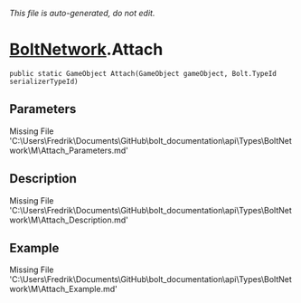 *This file is auto-generated, do not edit.*

# [BoltNetwork](Types/BoltNetwork.md).Attach
`public static GameObject Attach(GameObject gameObject, Bolt.TypeId serializerTypeId)`
## Parameters
Missing File 'C:\Users\Fredrik\Documents\GitHub\bolt_documentation\api\Types\BoltNetwork\M\Attach_Parameters.md'
## Description
Missing File 'C:\Users\Fredrik\Documents\GitHub\bolt_documentation\api\Types\BoltNetwork\M\Attach_Description.md'
## Example
Missing File 'C:\Users\Fredrik\Documents\GitHub\bolt_documentation\api\Types\BoltNetwork\M\Attach_Example.md'
